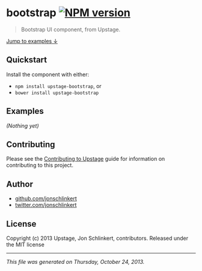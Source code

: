 # bootstrap [![NPM version](https://badge.fury.io/js/bootstrap.png)](http://badge.fury.io/js/bootstrap)

> Bootstrap UI component, from Upstage.

[Jump to examples ↓](./EXAMPLES.md)

## Quickstart
Install the component with either:

* `npm install upstage-bootstrap`, or
* `bower install upstage-bootstrap`

## Examples

_(Nothing yet)_

## Contributing
Please see the [Contributing to Upstage](https://github.com/upstage/upstage/blob/master/CONTRIBUTING.md) guide for information on contributing to this project.

## Author

+ [github.com/jonschlinkert](https://github.com/jonschlinkert)
+ [twitter.com/jonschlinkert](http://twitter.com/jonschlinkert)

## License
Copyright (c) 2013 Upstage, Jon Schlinkert, contributors.
Released under the MIT license

***

_This file was generated on Thursday, October 24, 2013._

